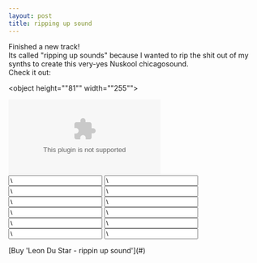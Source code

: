```yaml
---
layout: post
title: ripping up sound
---
```

Finished a new track!  
Its called \"ripping up sounds\" because I wanted to rip the shit out of my synths to create this very-yes Nuskool chicagosound.  
Check it out:  
  

<object height="\"81\"" width="\"255\"">
<param name="\"movie\"" value="\"http://player.soundcloud.com/player.swf?url=http%3A%2F%2Fapi.soundcloud.com%2Ftracks%2F9363199\"">
</param>
<param name="\"allowscriptaccess\"" value="\"always\"">
</param>
<embed allowscriptaccess="\"always\"" height="\"81\"" src="\"http://player.soundcloud.com/player.swf?url=http%3A%2F%2Fapi.soundcloud.com%2Ftracks%2F9363199\"" type="\"application/x-shockwave-flash\"" width="\"255\"">
</embed>
</object>
  




<form action="\"https://www.paypal.com/cgi-bin/webscr\"" id="\"leon-du-star---rippin-up-sound\"" method="\"post\"" style="\"\"">
<input name="\"custom\"" type="\"hidden\"" value="\"3\"">
</input>
<input name="\"cmd\"" type="\"hidden\"" value="\"_xclick\"">
</input>
<input du="" name="\"item_name\"" rippin="" sound="" star="" type="\"hidden\"" up="" value="\"Leon">
</input>
<input name="\"business\"" type="\"hidden\"" value="\"info@leondustar.nl\"">
</input>
<input name="\"notify_url\"" type="\"hidden\"" value="\"{{ site.baseurl }}/paypal\"">
</input>
<input name="\"return\"" type="\"hidden\"" value="\"{{ site.baseurl }}/payment-succes\"">
</input>
<input name="\"return_url\"" type="\"hidden\"" value="\"{{ site.baseurl }}/payment-succes\"">
</input>
<input name="\"cancel_return\"" type="\"hidden\"" value="\"{{ site.baseurl }}/payment-cancel\"">
</input>
<input name="\"mc_currency\"" type="\"hidden\"" value="\"USD\"">
</input>
<input name="\"mc_gross\"" type="\"hidden\"" value="\"2.50\"">
</input>
<input name="\"amount\"" type="\"hidden\"" value="\"2.50\"">
</input>
<input name="\"rm\"" type="\"hidden\"" value="\"2\"">
</input>
</form>[Buy 'Leon Du Star - rippin up sound'](#)
